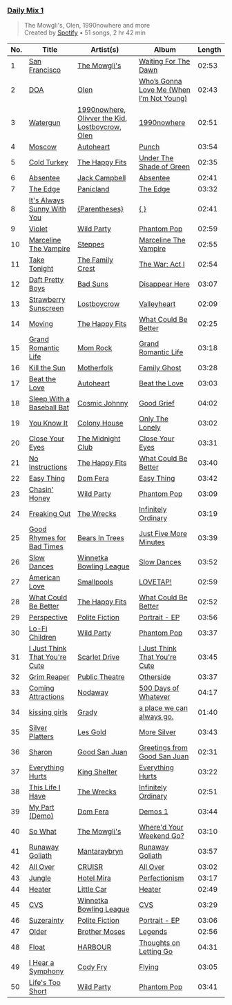 ### [Daily Mix 1](https://open.spotify.com/playlist/37i9dQZF1E39Gzb56luQni)

> The Mowgli's, Olen, 1990nowhere and more<br>
> Created by [Spotify](https://open.spotify.com/user/spotify) • 51 songs, 2 hr 42 min

| No. | Title | Artist(s) | Album | Length |
|---|---|---|---|---|
| 1 | [San Francisco](https://open.spotify.com/track/5RRWirYSE08FPKD6Mx4v0V) | [The Mowgli's](https://open.spotify.com/artist/6AGUQK1EWK6nvN4pLIDQDQ) | [Waiting For The Dawn](https://open.spotify.com/album/1sO3d5N07nqu5CeJTLg7PG) | 02:53 |
| 2 | [DOA](https://open.spotify.com/track/4sy86utWrvEKd2w7zfnzL3) | [Olen](https://open.spotify.com/artist/0m34JtkojthW5WYugFm0e3) | [Who’s Gonna Love Me (When I’m Not Young)](https://open.spotify.com/album/75cLYF9N4P7YEPkj2U5yTL) | 02:43 |
| 3 | [Watergun](https://open.spotify.com/track/6xDrSBNXVoEXNgtL7ExZsw) | [1990nowhere](https://open.spotify.com/artist/5NURDn6WDlYbCPIwkfdqjG), [Olivver the Kid](https://open.spotify.com/artist/3SoOohS0zlj8nLdGmhrKA7), [Lostboycrow](https://open.spotify.com/artist/5PxCTrv3Y1xVACfngpt7D2), [Olen](https://open.spotify.com/artist/0m34JtkojthW5WYugFm0e3) | [1990nowhere](https://open.spotify.com/album/28w4mvvxaFhJhzEiM54rxF) | 02:51 |
| 4 | [Moscow](https://open.spotify.com/track/08ktrT7H50FKAGSE9DQtX5) | [Autoheart](https://open.spotify.com/artist/5Lm1CMoa8VOCBCLZesAcvc) | [Punch](https://open.spotify.com/album/5ghZK3FUJXhNJR5Haf6koU) | 03:54 |
| 5 | [Cold Turkey](https://open.spotify.com/track/1S5EeXSOSqfrU2ItVbPZlv) | [The Happy Fits](https://open.spotify.com/artist/73rPcaYEhBd0UuVZBqqyQJ) | [Under The Shade of Green](https://open.spotify.com/album/7zDlksfOktU7vodm08KPsb) | 02:35 |
| 6 | [Absentee](https://open.spotify.com/track/4TTcBKSLK2lvjJaEBJsVoP) | [Jack Campbell](https://open.spotify.com/artist/3jpstJohEQDeP8JHzGyqaC) | [Absentee](https://open.spotify.com/album/0axbvqBOAejn8DgTUcJAp1) | 02:41 |
| 7 | [The Edge](https://open.spotify.com/track/4n4k0dnObC2mIkyeK6LwcC) | [Panicland](https://open.spotify.com/artist/0bsMtDo959mzEhgTOMeQSd) | [The Edge](https://open.spotify.com/album/3Gtqd6uCnQzIjtZRcZC6YU) | 03:32 |
| 8 | [It's Always Sunny With You](https://open.spotify.com/track/4pF42a0ckjj7S0g2U4twgI) | [{Parentheses}](https://open.spotify.com/artist/2M5FAo9wD9hyBf2aZEIIg6) | [{ }](https://open.spotify.com/album/6AlnWCxhtYkMF2gq30omFn) | 02:41 |
| 9 | [Violet](https://open.spotify.com/track/1v3SmmWX9lHYGXii4SmAts) | [Wild Party](https://open.spotify.com/artist/48PAAxWdIDbA4WHkHjgsEv) | [Phantom Pop](https://open.spotify.com/album/1itqJ1Ss7xUhNq0XoV1Ndk) | 02:59 |
| 10 | [Marceline The Vampire](https://open.spotify.com/track/2p975L9RyQFC95S1cJimnk) | [Steppes](https://open.spotify.com/artist/3rtWvuNQG5ft9FhpEqPyBk) | [Marceline The Vampire](https://open.spotify.com/album/0q5x4To46oSesrmNnqpVZ9) | 02:55 |
| 11 | [Take Tonight](https://open.spotify.com/track/2vJM4WThmgki6va6dHDXgg) | [The Family Crest](https://open.spotify.com/artist/44CB1c0W2h1XR2vB7AKpa7) | [The War: Act I](https://open.spotify.com/album/0KKZkLLD7POuAXjohL6eDg) | 02:54 |
| 12 | [Daft Pretty Boys](https://open.spotify.com/track/2ZRQixbe1MCJxpcO96Zj1y) | [Bad Suns](https://open.spotify.com/artist/0YhUSm86okLWldQVwJkLlP) | [Disappear Here](https://open.spotify.com/album/3fSYQvcrQJJhTv9PYYMkY5) | 03:07 |
| 13 | [Strawberry Sunscreen](https://open.spotify.com/track/6Xve7pWqzW6CQV8mlXzpBe) | [Lostboycrow](https://open.spotify.com/artist/5PxCTrv3Y1xVACfngpt7D2) | [Valleyheart](https://open.spotify.com/album/1RYBqAoMBjelC8bI6UJX2O) | 02:09 |
| 14 | [Moving](https://open.spotify.com/track/00OnVPTYJumAJ5RrHlGTCd) | [The Happy Fits](https://open.spotify.com/artist/73rPcaYEhBd0UuVZBqqyQJ) | [What Could Be Better](https://open.spotify.com/album/4dsTxC7fUsAp3qjkf93QI1) | 02:25 |
| 15 | [Grand Romantic Life](https://open.spotify.com/track/2sL9oNbbcToqV7CKnpHUzm) | [Mom Rock](https://open.spotify.com/artist/6xwv9O4HYAqPMp1bbSqufi) | [Grand Romantic Life](https://open.spotify.com/album/4TN7Zkl7TnC2J1ETVWXb2a) | 03:18 |
| 16 | [Kill the Sun](https://open.spotify.com/track/34uXlhi3eN9jpO95CgeV0o) | [Motherfolk](https://open.spotify.com/artist/70fUpxdAr6t0LJw3xJmMhm) | [Family Ghost](https://open.spotify.com/album/4wOpcPLdWnzhU28kubGRXC) | 03:28 |
| 17 | [Beat the Love](https://open.spotify.com/track/1SHuWuPXGl964mKDhh9svB) | [Autoheart](https://open.spotify.com/artist/5Lm1CMoa8VOCBCLZesAcvc) | [Beat the Love](https://open.spotify.com/album/7oEyrzdBcTrpBj83Jc946F) | 03:03 |
| 18 | [Sleep With a Baseball Bat](https://open.spotify.com/track/6HfUOvYn45SwpaddmuA8oe) | [Cosmic Johnny](https://open.spotify.com/artist/5RL3N9S3sZ2PaNAyQbodos) | [Good Grief](https://open.spotify.com/album/6NGTXopAqcNUeZ3LGCOmNy) | 04:02 |
| 19 | [You Know It](https://open.spotify.com/track/169pWCmfvVazzcL4EXFPgL) | [Colony House](https://open.spotify.com/artist/6R664N4cEza3eORSqKSgO4) | [Only The Lonely](https://open.spotify.com/album/5vBnIcG7nD3XEt8ErHpytO) | 03:02 |
| 20 | [Close Your Eyes](https://open.spotify.com/track/5PsjYDovO4HKJI7mI01mcO) | [The Midnight Club ](https://open.spotify.com/artist/0zl6rL3UFegaZWiXPdIvSM) | [Close Your Eyes](https://open.spotify.com/album/7uMUreaSGjG8GtcIWEcEIW) | 03:31 |
| 21 | [No Instructions](https://open.spotify.com/track/76UpKuyisZDjLExMBVvwBm) | [The Happy Fits](https://open.spotify.com/artist/73rPcaYEhBd0UuVZBqqyQJ) | [What Could Be Better](https://open.spotify.com/album/4dsTxC7fUsAp3qjkf93QI1) | 03:40 |
| 22 | [Easy Thing](https://open.spotify.com/track/7jtWhbOvAbtmZNl6ca6YvE) | [Dom Fera](https://open.spotify.com/artist/2qmjAtWVjMPWHHDdWilU6a) | [Easy Thing](https://open.spotify.com/album/0Uzliyh80coDCoGHkAn5Ov) | 03:42 |
| 23 | [Chasin' Honey](https://open.spotify.com/track/0Z0iYAtKYswMYXL3kJtdO4) | [Wild Party](https://open.spotify.com/artist/48PAAxWdIDbA4WHkHjgsEv) | [Phantom Pop](https://open.spotify.com/album/1itqJ1Ss7xUhNq0XoV1Ndk) | 03:09 |
| 24 | [Freaking Out](https://open.spotify.com/track/2uvTqA4hY5Tsqgeu6iTTO2) | [The Wrecks](https://open.spotify.com/artist/458aS6ALc3QkzwfR5USt34) | [Infinitely Ordinary](https://open.spotify.com/album/74IXMUg7W8OvCjdTeCTtLx) | 03:19 |
| 25 | [Good Rhymes for Bad Times](https://open.spotify.com/track/6ixWYS2OzH7hCWQQzdWFNT) | [Bears In Trees](https://open.spotify.com/artist/4dAQ5VFw5nhwA6rTf3ENQ2) | [Just Five More Minutes](https://open.spotify.com/album/087ZP2hFmEAAsRz43jGwOL) | 03:39 |
| 26 | [Slow Dances](https://open.spotify.com/track/0J8x2FryJyw7OVnEGYNFQE) | [Winnetka Bowling League](https://open.spotify.com/artist/4ug3P1K8BaCdJXROrqHqhu) | [Slow Dances](https://open.spotify.com/album/6ewPdKXdPj0Ld9tV1BCvf4) | 03:52 |
| 27 | [American Love](https://open.spotify.com/track/0m8z88MqUfbstTIUMK2wfZ) | [Smallpools](https://open.spotify.com/artist/4iiQabGKtS2RtTKpVkrVTw) | [LOVETAP!](https://open.spotify.com/album/59xqFRG2IgFTsZtQ73yIp6) | 02:59 |
| 28 | [What Could Be Better](https://open.spotify.com/track/16jtBeBGbXqcpNOHZH4PKs) | [The Happy Fits](https://open.spotify.com/artist/73rPcaYEhBd0UuVZBqqyQJ) | [What Could Be Better](https://open.spotify.com/album/4dsTxC7fUsAp3qjkf93QI1) | 02:52 |
| 29 | [Perspective](https://open.spotify.com/track/1z9t09cCzfOz9R8UYjirt8) | [Polite Fiction](https://open.spotify.com/artist/5YLvl4d4PEc4ls2xHf2EtR) | [Portrait - EP](https://open.spotify.com/album/29PnyiCuTu7UeBwPy5SSML) | 03:56 |
| 30 | [Lo-Fi Children](https://open.spotify.com/track/7h5vsnbygkp5EXbRgXQ77g) | [Wild Party](https://open.spotify.com/artist/48PAAxWdIDbA4WHkHjgsEv) | [Phantom Pop](https://open.spotify.com/album/1itqJ1Ss7xUhNq0XoV1Ndk) | 03:37 |
| 31 | [I Just Think That You're Cute](https://open.spotify.com/track/05Fcc70bVBuFHlNLfdu7c3) | [Scarlet Drive](https://open.spotify.com/artist/2xUODBH9lL6xJJ6drjf6bf) | [I Just Think That You're Cute](https://open.spotify.com/album/1OtG6qiVLNhFpUwsSdvWYH) | 03:45 |
| 32 | [Grim Reaper](https://open.spotify.com/track/4RUDNRnv25LuMjXFJ6Q7tP) | [Public Theatre](https://open.spotify.com/artist/4wGKHMISYQOx8QaxCS1U1M) | [Otherside](https://open.spotify.com/album/0c7gXAW5LjharxD7qPJ4ee) | 03:37 |
| 33 | [Coming Attractions](https://open.spotify.com/track/77K53irygR80KeKAdt3vfT) | [Nodaway](https://open.spotify.com/artist/6rqctFxBwSTjweKb3cBCCu) | [500 Days of Whatever](https://open.spotify.com/album/4tC9T2KHD3MYvaOmVB41vH) | 04:17 |
| 34 | [kissing girls](https://open.spotify.com/track/5lCtzEEl2FxySHX4zR9yEf) | [Grady](https://open.spotify.com/artist/6FmiNnTXQJTmOMAx4kB38R) | [a place we can always go.](https://open.spotify.com/album/0kl5WlV5aL2X4aho9KQXP3) | 01:40 |
| 35 | [Silver Platters](https://open.spotify.com/track/4vlEzzB1pfMH3umeu9NSs7) | [Les Gold](https://open.spotify.com/artist/3XfOlbu8GzAWZgunWPap5s) | [More Silver](https://open.spotify.com/album/4eWAlu9slUUJU9L4rILdCO) | 03:43 |
| 36 | [Sharon](https://open.spotify.com/track/3YcpHA5BNT66TgI1I00GfW) | [Good San Juan](https://open.spotify.com/artist/78BiITJndspCh1x7o4Kwu9) | [Greetings from Good San Juan](https://open.spotify.com/album/58V5uvKSfPs83hKvgKKlfi) | 02:31 |
| 37 | [Everything Hurts](https://open.spotify.com/track/71i8JmLQby196YAjqPQfwU) | [King Shelter](https://open.spotify.com/artist/2wzc9c6rclNEtMBAkg3FEN) | [Everything Hurts](https://open.spotify.com/album/4YyhC0QRpW7F6lwiRfivaY) | 03:22 |
| 38 | [This Life I Have](https://open.spotify.com/track/6gITSrKq3IyKIMgqU8OjGY) | [The Wrecks](https://open.spotify.com/artist/458aS6ALc3QkzwfR5USt34) | [Infinitely Ordinary](https://open.spotify.com/album/74IXMUg7W8OvCjdTeCTtLx) | 02:51 |
| 39 | [My Part (Demo)](https://open.spotify.com/track/5RTnk9f0ud1v1MvRb10Ou9) | [Dom Fera](https://open.spotify.com/artist/2qmjAtWVjMPWHHDdWilU6a) | [Demos 1](https://open.spotify.com/album/4dF6QejgQL9E3M5NyvQQbo) | 03:44 |
| 40 | [So What](https://open.spotify.com/track/0wAbE8PmaALSdGEpfOuk6J) | [The Mowgli's](https://open.spotify.com/artist/6AGUQK1EWK6nvN4pLIDQDQ) | [Where'd Your Weekend Go?](https://open.spotify.com/album/71o4Eq4gL2QGUb1FOey4G7) | 03:10 |
| 41 | [Runaway Goliath](https://open.spotify.com/track/6TPIOuuIVKmAx18oc3wvYm) | [Mantaraybryn](https://open.spotify.com/artist/4U7hzJON7jzAwaWqB4raLf) | [Runaway Goliath](https://open.spotify.com/album/0kVKanq1ogAtvCOwjlBUFd) | 03:57 |
| 42 | [All Over](https://open.spotify.com/track/7IDKIfRltN07TdsdTVtRHh) | [CRUISR](https://open.spotify.com/artist/1jNnM5dm7dzt16IocWCvJc) | [All Over](https://open.spotify.com/album/5Y4IZySK48REQg8jUcwq2g) | 03:02 |
| 43 | [Jungle](https://open.spotify.com/track/3Tb5E58HovZ3EGQI62QDpG) | [Hotel Mira](https://open.spotify.com/artist/7hd3XnjENIMw13Dmn8hEYw) | [Perfectionism](https://open.spotify.com/album/3KuXY2AgYIIk9lT1448pok) | 03:17 |
| 44 | [Heater](https://open.spotify.com/track/6yHN9JUK8NzffoE3JPIjQV) | [Little Car](https://open.spotify.com/artist/60nqkas4wJyHU6mtCxAs8b) | [Heater](https://open.spotify.com/album/57fm5MuFrmA26pPTJTpEZc) | 02:49 |
| 45 | [CVS](https://open.spotify.com/track/3aylN3YRnzcbo7q1l1GLtB) | [Winnetka Bowling League](https://open.spotify.com/artist/4ug3P1K8BaCdJXROrqHqhu) | [CVS](https://open.spotify.com/album/6WTbymbtf6enkHCXIYk5dw) | 03:29 |
| 46 | [Suzerainty](https://open.spotify.com/track/5Vwvk3cnOXMFiOgblVqdVA) | [Polite Fiction](https://open.spotify.com/artist/5YLvl4d4PEc4ls2xHf2EtR) | [Portrait - EP](https://open.spotify.com/album/29PnyiCuTu7UeBwPy5SSML) | 03:06 |
| 47 | [Older](https://open.spotify.com/track/7ftNgWJVEeA9HTLMaAzA0k) | [Brother Moses](https://open.spotify.com/artist/6PPQbW6B4qlgQbuvjbdQ4V) | [Legends](https://open.spotify.com/album/1LRpkUWt4EzdSGgC94VkEO) | 02:56 |
| 48 | [Float](https://open.spotify.com/track/3Rg5r1w6B7ZXEhd5elZ7Np) | [HARBOUR](https://open.spotify.com/artist/58bPSgeKpyyFlJ9LatULIO) | [Thoughts on Letting Go](https://open.spotify.com/album/1FNraVqmo20A7u9b1Y7FcF) | 04:31 |
| 49 | [I Hear a Symphony](https://open.spotify.com/track/3iJya7m7trpGv570Ske30n) | [Cody Fry](https://open.spotify.com/artist/7dOCnyDR2oEa1hQlvTXvdT) | [Flying](https://open.spotify.com/album/1gH1fXGLT3cTgVJPLoiPxY) | 03:05 |
| 50 | [Life's Too Short](https://open.spotify.com/track/21xou84xCn9aF4z2N5GzTK) | [Wild Party](https://open.spotify.com/artist/48PAAxWdIDbA4WHkHjgsEv) | [Phantom Pop](https://open.spotify.com/album/1itqJ1Ss7xUhNq0XoV1Ndk) | 03:41 |
